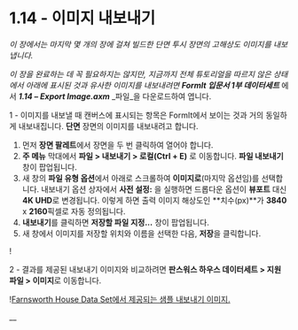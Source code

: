 # 1.14 - 이미지 내보내기

_이 장에서는 마지막 몇 개의 장에 걸쳐 빌드한 단면 투시 장면의 고해상도 이미지를 내보냅니다._

_이 장을 완료하는 데 꼭 필요하지는 않지만, 지금까지 전체 튜토리얼을 따르지 않은 상태에서 아래에 표시된 것과 유사한 이미지를 내보내려면_ _**FormIt 입문서 1부 데이터세트**_ 에서 _**1.14 – Export Image.axm**_ _파일_을 다운로드하여 엽니다.

1 - 이미지를 내보낼 때 캔버스에 표시되는 항목은 FormIt에서 보이는 것과 거의 동일하게 내보내집니다. **단면** 장면의 이미지를 내보내려고 합니다.

1. 먼저 **장면 팔레트**에서 장면을 두 번 클릭하여 열어야 합니다.
2. **주 메뉴** 막대에서 **파일 > 내보내기 > 로컬(Ctrl + E)** 로 이동합니다. **파일 내보내기** 창이 팝업됩니다.
3. 새 창의 **파일 유형 옵션**에서 아래로 스크롤하여 **이미지로**(마지막 옵션임)를 선택합니다. 내보내기 옵션 상자에서 **사전 설정:** 을 실행하면 드롭다운 옵션이 **뷰포트** 대신 **4K UHD**로 변경됩니다. 이렇게 하면 출력 이미지 해상도인 **치수(px)**가 **3840** x **2160**픽셀로 자동 정의됩니다.
4. **내보내기**를 클릭하면 **저장할 파일 지정...** 창이 팝업됩니다.
5. 새 창에서 이미지를 저장할 위치와 이름을 선택한 다음, **저장**을 클릭합니다.

\![](<../../.gitbook/assets/0 (5).png>)

2 - 결과를 제공된 내보내기 이미지와 비교하려면 **판스워스 하우스 데이터세트 > 지원 파일 > 이미지**로 이동합니다.

\![Farnsworth House Data Set에서 제공되는 샘플 내보내기 이미지.](<../../.gitbook/assets/1 (16).png>)

__
